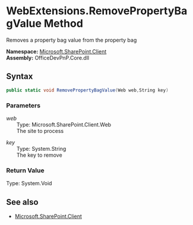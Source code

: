 # WebExtensions.RemovePropertyBagValue Method  
Removes a property bag value from the property bag  

**Namespace:** [Microsoft.SharePoint.Client](Microsoft.SharePoint.Client.md)  
**Assembly:** OfficeDevPnP.Core.dll  
## Syntax
```C#
public static void RemovePropertyBagValue(Web web,String key)
```
### Parameters
*web*  
&emsp;&emsp;Type: Microsoft.SharePoint.Client.Web  
&emsp;&emsp;The site to process  
  
*key*  
&emsp;&emsp;Type: System.String  
&emsp;&emsp;The key to remove  
  
### Return Value
Type: System.Void  

## See also
- [Microsoft.SharePoint.Client](Microsoft.SharePoint.Client.md)
